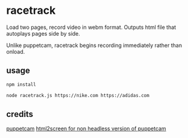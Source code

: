 # racetrack

Load two pages, record video in webm format. Outputs html file that autoplays pages side by side. 

Unlike puppetcam, racetrack begins recording immediately rather than onload.

## usage

```sh
npm install
```

```sh
node racetrack.js https://nike.com https://adidas.com
```

## credits

[puppetcam](https://github.com/muralikg/puppetcam)
[html2screen for non headless version of puppetcam](https://github.com/Ventricule/html2screen)